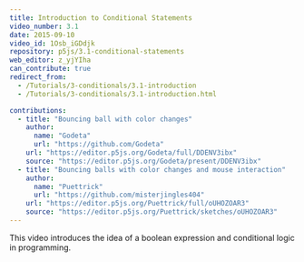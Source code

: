 ```yaml
---
title: Introduction to Conditional Statements
video_number: 3.1
date: 2015-09-10
video_id: 1Osb_iGDdjk
repository: p5js/3.1-conditional-statements
web_editor: z_yjYIha
can_contribute: true
redirect_from:
  - /Tutorials/3-conditionals/3.1-introduction
  - /Tutorials/3-conditionals/3.1-introduction.html

contributions:
  - title: "Bouncing ball with color changes"
    author:
      name: "Godeta"
      url: "https://github.com/Godeta"
    url: "https://editor.p5js.org/Godeta/full/DDENV3ibx"
    source: "https://editor.p5js.org/Godeta/present/DDENV3ibx"
  - title: "Bouncing balls with color changes and mouse interaction"
    author:
      name: "Puettrick"
      url: "https://github.com/misterjingles404"
    url: "https://editor.p5js.org/Puettrick/full/oUHOZOAR3"
    source: "https://editor.p5js.org/Puettrick/sketches/oUHOZOAR3"
---
```

This video introduces the idea of a boolean expression and conditional logic in programming.
